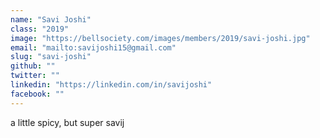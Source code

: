 ```yaml
---
name: "Savi Joshi"
class: "2019"
image: "https://bellsociety.com/images/members/2019/savi-joshi.jpg"
email: "mailto:savijoshi15@gmail.com"
slug: "savi-joshi"
github: ""
twitter: ""
linkedin: "https://linkedin.com/in/savijoshi"
facebook: ""
---
```

a little spicy, but super savij